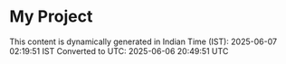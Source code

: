 # My Project

This content is dynamically generated in Indian Time (IST): 2025-06-07 02:19:51 IST
Converted to UTC: 2025-06-06 20:49:51 UTC
